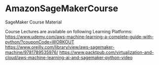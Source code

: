 # AmazonSageMakerCourse
SageMaker Course Material


Course Lectures are available on following Learning Platforms:
https://www.udemy.com/aws-machine-learning-a-complete-guide-with-python/?couponCode=WORKOUT
https://www.oreilly.com/library/view/aws-sagemaker-machine/9781789535976/
https://www.packtpub.com/virtualization-and-cloud/aws-machine-learning-ai-and-sagemaker-python-video
